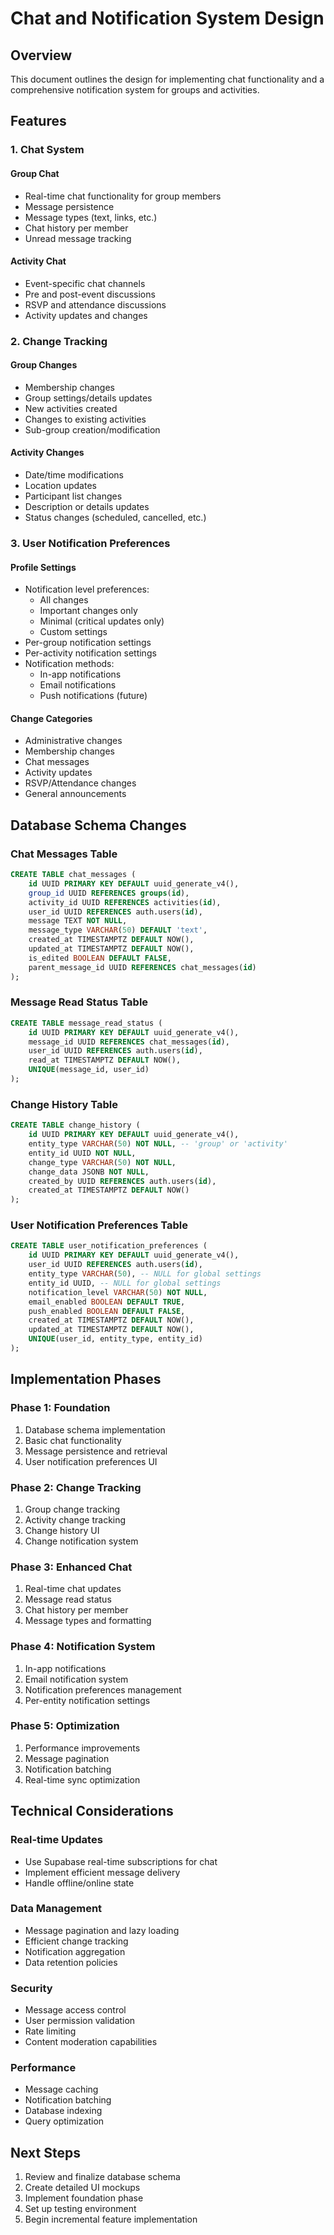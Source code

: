 # Chat and Notification System Design

## Overview
This document outlines the design for implementing chat functionality and a comprehensive notification system for groups and activities.

## Features

### 1. Chat System
#### Group Chat
- Real-time chat functionality for group members
- Message persistence
- Message types (text, links, etc.)
- Chat history per member
- Unread message tracking

#### Activity Chat
- Event-specific chat channels
- Pre and post-event discussions
- RSVP and attendance discussions
- Activity updates and changes

### 2. Change Tracking
#### Group Changes
- Membership changes
- Group settings/details updates
- New activities created
- Changes to existing activities
- Sub-group creation/modification

#### Activity Changes
- Date/time modifications
- Location updates
- Participant list changes
- Description or details updates
- Status changes (scheduled, cancelled, etc.)

### 3. User Notification Preferences
#### Profile Settings
- Notification level preferences:
  - All changes
  - Important changes only
  - Minimal (critical updates only)
  - Custom settings
- Per-group notification settings
- Per-activity notification settings
- Notification methods:
  - In-app notifications
  - Email notifications
  - Push notifications (future)

#### Change Categories
- Administrative changes
- Membership changes
- Chat messages
- Activity updates
- RSVP/Attendance changes
- General announcements

## Database Schema Changes

### Chat Messages Table
```sql
CREATE TABLE chat_messages (
    id UUID PRIMARY KEY DEFAULT uuid_generate_v4(),
    group_id UUID REFERENCES groups(id),
    activity_id UUID REFERENCES activities(id),
    user_id UUID REFERENCES auth.users(id),
    message TEXT NOT NULL,
    message_type VARCHAR(50) DEFAULT 'text',
    created_at TIMESTAMPTZ DEFAULT NOW(),
    updated_at TIMESTAMPTZ DEFAULT NOW(),
    is_edited BOOLEAN DEFAULT FALSE,
    parent_message_id UUID REFERENCES chat_messages(id)
);
```

### Message Read Status Table
```sql
CREATE TABLE message_read_status (
    id UUID PRIMARY KEY DEFAULT uuid_generate_v4(),
    message_id UUID REFERENCES chat_messages(id),
    user_id UUID REFERENCES auth.users(id),
    read_at TIMESTAMPTZ DEFAULT NOW(),
    UNIQUE(message_id, user_id)
);
```

### Change History Table
```sql
CREATE TABLE change_history (
    id UUID PRIMARY KEY DEFAULT uuid_generate_v4(),
    entity_type VARCHAR(50) NOT NULL, -- 'group' or 'activity'
    entity_id UUID NOT NULL,
    change_type VARCHAR(50) NOT NULL,
    change_data JSONB NOT NULL,
    created_by UUID REFERENCES auth.users(id),
    created_at TIMESTAMPTZ DEFAULT NOW()
);
```

### User Notification Preferences Table
```sql
CREATE TABLE user_notification_preferences (
    id UUID PRIMARY KEY DEFAULT uuid_generate_v4(),
    user_id UUID REFERENCES auth.users(id),
    entity_type VARCHAR(50), -- NULL for global settings
    entity_id UUID, -- NULL for global settings
    notification_level VARCHAR(50) NOT NULL,
    email_enabled BOOLEAN DEFAULT TRUE,
    push_enabled BOOLEAN DEFAULT FALSE,
    created_at TIMESTAMPTZ DEFAULT NOW(),
    updated_at TIMESTAMPTZ DEFAULT NOW(),
    UNIQUE(user_id, entity_type, entity_id)
);
```

## Implementation Phases

### Phase 1: Foundation
1. Database schema implementation
2. Basic chat functionality
3. Message persistence and retrieval
4. User notification preferences UI

### Phase 2: Change Tracking
1. Group change tracking
2. Activity change tracking
3. Change history UI
4. Change notification system

### Phase 3: Enhanced Chat
1. Real-time chat updates
2. Message read status
3. Chat history per member
4. Message types and formatting

### Phase 4: Notification System
1. In-app notifications
2. Email notification system
3. Notification preferences management
4. Per-entity notification settings

### Phase 5: Optimization
1. Performance improvements
2. Message pagination
3. Notification batching
4. Real-time sync optimization

## Technical Considerations

### Real-time Updates
- Use Supabase real-time subscriptions for chat
- Implement efficient message delivery
- Handle offline/online state

### Data Management
- Message pagination and lazy loading
- Efficient change tracking
- Notification aggregation
- Data retention policies

### Security
- Message access control
- User permission validation
- Rate limiting
- Content moderation capabilities

### Performance
- Message caching
- Notification batching
- Database indexing
- Query optimization

## Next Steps
1. Review and finalize database schema
2. Create detailed UI mockups
3. Implement foundation phase
4. Set up testing environment
5. Begin incremental feature implementation 